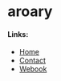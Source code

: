 # aroary
#### Links:
* [Home](https://aroary.github.io/home.html)
* [Contact](https://aroary.github.io/contact.html)
* [Webook](https://aroary.github.io/discord/webhook.html)
